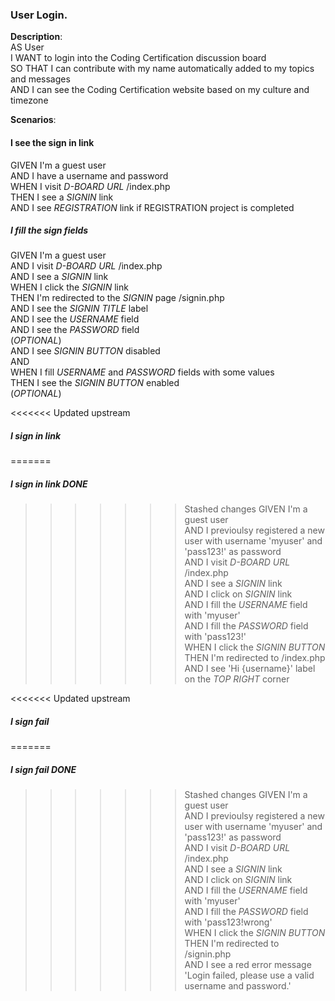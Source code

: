 ### User Login. 
**Description**:   
AS User   
I WANT to login into the Coding Certification discussion board   
SO THAT I can contribute with my name automatically added to my topics and messages  
AND I can see the Coding Certification website based on my culture and timezone  

**Scenarios**:   

#### I see the sign in link  
GIVEN I'm a guest user  
AND I have a username and password  
WHEN I visit _D-BOARD URL_ /index.php  
THEN I see a _SIGNIN_ link  
AND I see _REGISTRATION_ link if REGISTRATION project is completed  


##### I fill the sign fields  
GIVEN I'm a guest user  
AND I visit _D-BOARD URL_ /index.php  
AND I see a _SIGNIN_ link  
WHEN I click the _SIGNIN_ link  
THEN I'm redirected to the _SIGNIN_ page /signin.php  
AND I see the _SIGNIN TITLE_ label  
AND I see the _USERNAME_ field  
AND I see the _PASSWORD_ field  
(_OPTIONAL_)  
AND I see _SIGNIN BUTTON_ disabled   
AND  
WHEN I fill _USERNAME_ and _PASSWORD_ fields with some values  
THEN I see the _SIGNIN BUTTON_ enabled  
(_OPTIONAL_)  

<<<<<<< Updated upstream
##### I sign in link  
=======
##### I sign in link DONE
>>>>>>> Stashed changes
GIVEN I'm a guest user  
AND I previoulsy registered a new user with username 'myuser' and 'pass123!' as password  
AND I visit _D-BOARD URL_ /index.php  
AND I see a _SIGNIN_ link  
AND I click on _SIGNIN_ link  
AND I fill the _USERNAME_ field with 'myuser'  
AND I fill the _PASSWORD_ field with 'pass123!'  
WHEN I click the _SIGNIN BUTTON_  
THEN I'm redirected to /index.php  
AND I see 'Hi {username}' label on the _TOP RIGHT_ corner  

<<<<<<< Updated upstream
##### I sign fail  
=======
##### I sign fail  DONE
>>>>>>> Stashed changes
GIVEN I'm a guest user  
AND I previoulsy registered a new user with username 'myuser' and 'pass123!' as password  
AND I visit _D-BOARD URL_ /index.php  
AND I see a _SIGNIN_ link  
AND I click on _SIGNIN_ link  
AND I fill the _USERNAME_ field with 'myuser'  
AND I fill the _PASSWORD_ field with 'pass123!wrong'  
WHEN I click the _SIGNIN BUTTON_   
THEN I'm redirected to /signin.php  
AND I see a red error message 'Login failed, please use a valid username and password.'  



